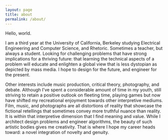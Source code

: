 ```yaml
---
layout: page
title: about
permalink: /about/
---
```


Hello, world.

I am a third year at the University of California, Berkeley studying Electrical Engineering and Computer Science, and Rhetoric. Sometimes a teacher, but always a student. Looking for challenging problems that have strong implications for a thriving future: that learning the technical aspects of a problem will educate and enlighten a global view that is less dystopian as depicted by mass media. I hope to design for the future, and engineer for the present.

Other interests include music production, critical theory, photography, and debate. Although I've spent a considerable amount of time in my youth, still striving to retain a positive outlook on fleeting time, playing games but now have shifted my recreational enjoyment towards other interpretive mediums. Film, music, and photographs are all distortions of reality that showcase the fictional retellings that sometimes convey more truthful nuance than reality. It is within that interpretive dimension that I find meaning and value. While I architect design problems and engineer algorithms, the beauty of such artistic bodies gives me creativity. That is where I hope my career heads toward: a novel integration of novelty and genuity. 
